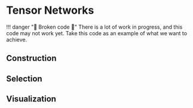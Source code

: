 # Tensor Networks

!!! danger "🚧 Broken code 🚧"
    There is a lot of work in progress, and this code may not work yet.
    Take this code as an example of what we want to achieve.

## Construction

## Selection

## Visualization
